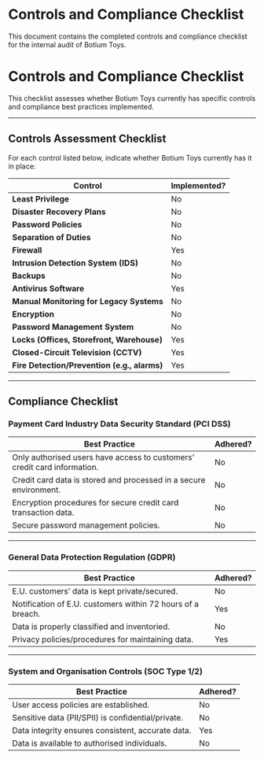 # Controls and Compliance Checklist

This document contains the completed controls and compliance checklist for the internal audit of Botium Toys.

# **Controls and Compliance Checklist**

This checklist assesses whether Botium Toys currently has specific controls and compliance best practices implemented.

---

## **Controls Assessment Checklist**

For each control listed below, indicate whether Botium Toys currently has it in place:

| **Control**                                   | **Implemented?** |
|-----------------------------------------------|-------------------|
| **Least Privilege**                           | No               |
| **Disaster Recovery Plans**                   | No               |
| **Password Policies**                         | No               |
| **Separation of Duties**                      | No               |
| **Firewall**                                  | Yes              |
| **Intrusion Detection System (IDS)**          | No               |
| **Backups**                                   | No               |
| **Antivirus Software**                        | Yes              |
| **Manual Monitoring for Legacy Systems**      | No               |
| **Encryption**                                | No               |
| **Password Management System**                | No               |
| **Locks (Offices, Storefront, Warehouse)**    | Yes              |
| **Closed-Circuit Television (CCTV)**          | Yes              |
| **Fire Detection/Prevention (e.g., alarms)**  | Yes              |

---

## **Compliance Checklist**

### **Payment Card Industry Data Security Standard (PCI DSS)**

| **Best Practice**                                                          | **Adhered?** |
|----------------------------------------------------------------------------|--------------|
| Only authorised users have access to customers’ credit card information.   | No           |
| Credit card data is stored and processed in a secure environment.          | No           |
| Encryption procedures for secure credit card transaction data.             | No           |
| Secure password management policies.                                       | No           |

---

### **General Data Protection Regulation (GDPR)**

| **Best Practice**                                                    | **Adhered?** |
|----------------------------------------------------------------------|--------------|
| E.U. customers’ data is kept private/secured.                        | No           |
| Notification of E.U. customers within 72 hours of a breach.          | Yes          |
| Data is properly classified and inventoried.                         | No           |
| Privacy policies/procedures for maintaining data.                    | Yes          |

---

### **System and Organisation Controls (SOC Type 1/2)**

| **Best Practice**                                                   | **Adhered?** |
|---------------------------------------------------------------------|--------------|
| User access policies are established.                               | No           |
| Sensitive data (PII/SPII) is confidential/private.                  | No           |
| Data integrity ensures consistent, accurate data.                   | Yes          |
| Data is available to authorised individuals.                        | No           |
